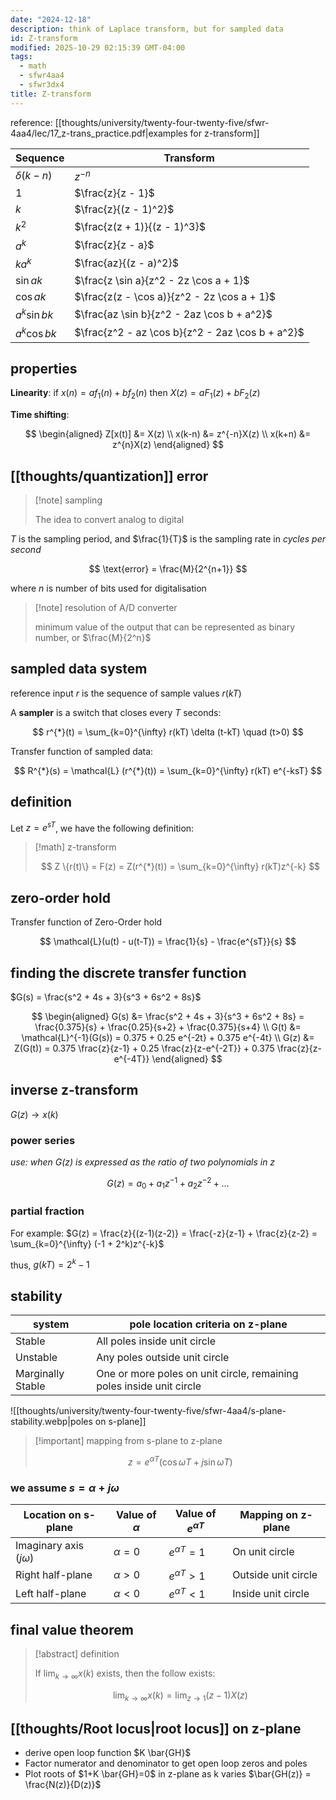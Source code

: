 ```yaml
---
date: "2024-12-18"
description: think of Laplace transform, but for sampled data
id: Z-transform
modified: 2025-10-29 02:15:39 GMT-04:00
tags:
  - math
  - sfwr4aa4
  - sfwr3dx4
title: Z-transform
---
```


reference: [[thoughts/university/twenty-four-twenty-five/sfwr-4aa4/lec/17_z-trans_practice.pdf|examples for z-transform]]

| **Sequence**    | **Transform**                                    |
| --------------- | ------------------------------------------------ |
| $\delta(k - n)$ | $z^{-n}$                                         |
| $1$             | $\frac{z}{z - 1}$                                |
| $k$             | $\frac{z}{(z - 1)^2}$                            |
| $k^2$           | $\frac{z(z + 1)}{(z - 1)^3}$                     |
| $a^k$           | $\frac{z}{z - a}$                                |
| $ka^k$          | $\frac{az}{(z - a)^2}$                           |
| $\sin ak$       | $\frac{z \sin a}{z^2 - 2z \cos a + 1}$           |
| $\cos ak$       | $\frac{z(z - \cos a)}{z^2 - 2z \cos a + 1}$      |
| $a^k \sin bk$   | $\frac{az \sin b}{z^2 - 2az \cos b + a^2}$       |
| $a^k \cos bk$   | $\frac{z^2 - az \cos b}{z^2 - 2az \cos b + a^2}$ |

## properties

**Linearity**: if $x(n) = af_{1}(n) + bf_{2}(n)$ then $X(z) = aF_{1}(z) + bF_{2}(z)$

**Time shifting**:

$$
\begin{aligned}
Z[x(t)] &= X(z) \\
x(k-n) &= z^{-n}X(z) \\
x(k+n) &= z^{n}X(z)
\end{aligned}
$$

## [[thoughts/quantization]] error

> [!note] sampling
>
> The idea to convert analog to digital

$T$ is the sampling period, and $\frac{1}{T}$ is the sampling rate in _cycles per second_

$$
\text{error} = \frac{M}{2^{n+1}}
$$

where $n$ is number of bits used for digitalisation

> [!note] resolution of A/D converter
>
> minimum value of the output that can be represented as binary number, or $\frac{M}{2^n}$

## sampled data system

reference input $r$ is the sequence of sample values $r(kT)$

A **sampler** is a switch that closes every $T$ seconds:

$$
r^{*}(t) = \sum_{k=0}^{\infty} r(kT) \delta (t-kT) \quad (t>0)
$$

Transfer function of sampled data:

$$
R^{*}(s) = \mathcal{L} (r^{*}(t)) = \sum_{k=0}^{\infty} r(kT) e^{-ksT}
$$

## definition

Let $z = e^{sT}$, we have the following definition:

> [!math] z-transform
>
> $$
> Z \{r(t)\}  = F(z) = Z(r^{*}(t)) = \sum_{k=0}^{\infty} r(kT)z^{-k}
> $$

## zero-order hold

Transfer function of Zero-Order hold

$$
\mathcal{L}(u(t) - u(t-T)) = \frac{1}{s} - \frac{e^{sT}}{s}
$$

## finding the discrete transfer function

$G(s) = \frac{s^2 + 4s + 3}{s^3 + 6s^2 + 8s}$

$$
\begin{aligned}
G(s) &= \frac{s^2 + 4s + 3}{s^3 + 6s^2 + 8s} = \frac{0.375}{s} + \frac{0.25}{s+2} + \frac{0.375}{s+4} \\
G(t) &= \mathcal{L}^{-1}(G(s)) = 0.375 + 0.25 e^{-2t} + 0.375 e^{-4t} \\
G(z) &= Z(G(t)) = 0.375 \frac{z}{z-1} + 0.25 \frac{z}{z-e^{-2T}} + 0.375 \frac{z}{z-e^{-4T}}
\end{aligned}
$$

## inverse z-transform

$G(z) \to x(k)$

### power series

_use: when G(z) is expressed as the ratio of two polynomials in z_

$$
G(z) = a_{0} + a_{1} z^{-1} + a_{2} z^{-2} + \ldots
$$

### partial fraction

For example: $G(z) = \frac{z}{(z-1)(z-2)} = \frac{-z}{z-1} + \frac{z}{z-2} = \sum_{k=0}^{\infty} (-1 + 2^k)z^{-k}$

thus, $g(kT) = 2^k-1$

## stability

| system            | pole location criteria on z-plane                                    |
| ----------------- | -------------------------------------------------------------------- |
| Stable            | All poles inside unit circle                                         |
| Unstable          | Any poles outside unit circle                                        |
| Marginally Stable | One or more poles on unit circle, remaining poles inside unit circle |

![[thoughts/university/twenty-four-twenty-five/sfwr-4aa4/s-plane-stability.webp|poles on s-plane]]

> [!important] mapping from s-plane to z-plane
>
> $$
> z = e^{\alpha T}(\cos \omega T + j \sin \omega T)
> $$

### we assume $s = \alpha + j \omega$

| Location on s-plane        | Value of $\alpha$ | Value of $e^{\alpha T}$ | Mapping on z-plane  |
| -------------------------- | ----------------- | ----------------------- | ------------------- |
| Imaginary axis ($j\omega$) | $\alpha = 0$      | $e^{\alpha T} = 1$      | On unit circle      |
| Right half-plane           | $\alpha > 0$      | $e^{\alpha T} > 1$      | Outside unit circle |
| Left half-plane            | $\alpha < 0$      | $e^{\alpha T} < 1$      | Inside unit circle  |

## final value theorem

> [!abstract] definition
>
> If $\lim_{k \to \infty}x(k)$ exists, then the follow exists:
>
> $$
> \lim_{k \to \infty} x(k) = \lim_{z \to 1} (z-1) X(z)
> $$

## [[thoughts/Root locus|root locus]] on z-plane

- derive open loop function $K \bar{GH}$
- Factor numerator and denominator to get open loop zeros and poles
- Plot roots of $1+K \bar{GH}=0$ in z-plane as k varies
  $\bar{GH(z)} = \frac{N(z)}{D(z)}$

